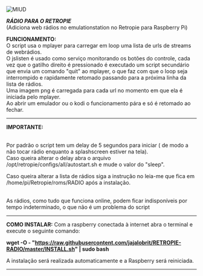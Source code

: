 ![MIUD](https://user-images.githubusercontent.com/52551379/65658298-7c801700-dffd-11e9-90a9-4f2dfca4dc93.png)



***RÁDIO PARA O RETROPIE***   
(Adiciona web rádios no emulationstation no Retropie para Raspberry Pi)


**FUNCIONAMENTO:**
<br />O script usa o mplayer para carregar em loop uma lista de urls de streams de webrádios. 
<br />O jslisten é usado como serviço monitorando os botões do controle, cada vez que o gatilho direito é pressionado é executado um script secundário que envia um comando "quit" ao mplayer, o que faz com que o loop seja interrompido e rapidamente retomado passando para  a próxima linha da lista de rádios.
<br />Uma imagem png é carregada para cada url no momento em que ela é iniciada pelo mplayer.
<br />Ao abrir um emulador ou o kodi o funcionamento pára e só é retomado ao fechar.

---------------------------------------------------------------------------------------------------------------------------------
**IMPORTANTE:**


<br />Por padrão o script tem um delay de 5 segundos para iniciar ( de modo a não tocar rádio enquanto a splashscreen estiver na tela).
<br />Caso queira alterar o delay abra o arquivo /opt/retropie/configs/all/autostart.sh e mude o valor do "sleep".

Caso queira alterar a lista de rádios siga a instrução no leia-me que fica em /home/pi/Retropie/roms/RADIO após a instalação.

<br />As rádios, como tudo que funciona online, podem ficar indisponíveis por tempo indeterminado, o que não é um problema do script

 
----------------------------------------------------------------------------------------------------------------------------------


**COMO INSTALAR:** 
Com a raspberry conectada à internet abra o terminal e execute o seguinte comando:
    
**wget -O - "https://raw.githubusercontent.com/jajalobrit/RETROPIE-RADIO/master/INSTALL.sh" | sudo bash**
    
A instalação será realizada automaticamente e a Raspberry será reiniciada.   

----------------------------------------------------------------------------------------------------------------------------------
